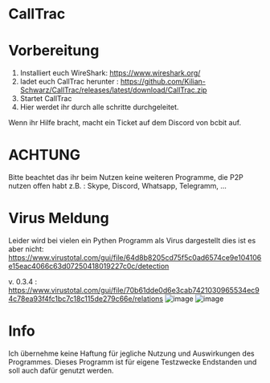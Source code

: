 # CallTrac

# Vorbereitung

1. Installiert euch WireShark: https://www.wireshark.org/
2. ladet euch CallTrac herunter : https://github.com/Kilian-Schwarz/CallTrac/releases/latest/download/CallTrac.zip
3. Startet CallTrac
4. Hier werdet ihr durch alle schritte durchgeleitet.


Wenn ihr Hilfe bracht, macht ein Ticket auf dem Discord von bcbit auf.

# ACHTUNG
Bitte beachtet das ihr beim Nutzen keine weiteren Programme, die P2P nutzen offen habt z.B. :
Skype, Discord, Whatsapp, Telegramm, ...

# Virus Meldung
Leider wird bei vielen ein Pythen Programm als Virus dargestellt dies ist es aber nicht:
https://www.virustotal.com/gui/file/64d8b8205cd75f5c0ad6574ce9e104106e15eac4066c63d07250418019227c0c/detection

v. 0.3.4 : https://www.virustotal.com/gui/file/70b61dde0d6e3cab7421030965534ec94c78ea93f4fc1bc7c18c115de279c66e/relations
![image](https://user-images.githubusercontent.com/60436288/116395524-85ae1700-a824-11eb-8995-7fe82aa548d0.png)
![image](https://user-images.githubusercontent.com/60436288/116395537-8b0b6180-a824-11eb-892d-aa4dfd321ee2.png)

# Info
Ich übernehme keine Haftung für jegliche Nutzung und Auswirkungen des Programmes.
Dieses Programm ist für eigene Testzwecke Endstanden und soll auch dafür genutzt werden.
